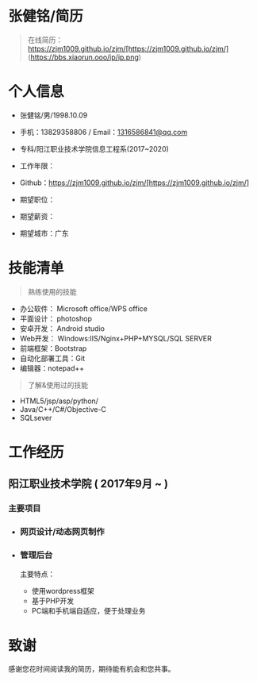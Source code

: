 # 张健铭/简历

>在线简历：https://zjm1009.github.io/zjm/[https://zjm1009.github.io/zjm/]
(https://bbs.xiaorun.ooo/ip/ip.png)

# 个人信息

- 张健铭/男/1998.10.09
- 手机：13829358806 / Email：1316586841@qq.com
- 专科/阳江职业技术学院信息工程系(2017~2020)
- 工作年限：

- Github：https://zjm1009.github.io/zjm/[https://zjm1009.github.io/zjm/]
- 期望职位：
- 期望薪资：
- 期望城市：广东


# 技能清单

> 熟练使用的技能

- 办公软件： Microsoft office/WPS office
- 平面设计： photoshop
- 安卓开发： Android studio 
- Web开发： Windows:IIS/Nginx+PHP+MYSQL/SQL SERVER
- 前端框架：Bootstrap
- 自动化部署工具：Git
- 编辑器：notepad++

> 了解&使用过的技能

- HTML5/jsp/asp/python/
- Java/C++/C#/Objective-C
- SQLsever


# 工作经历

## 阳江职业技术学院	  ( 2017年9月 ~ )

> 

### 主要项目

- ### 网页设计/动态网页制作


- ### 管理后台

	主要特点：

	- 使用wordpress框架
	- 基于PHP开发
	- PC端和手机端自适应，便于处理业务



# 致谢 

感谢您花时间阅读我的简历，期待能有机会和您共事。


